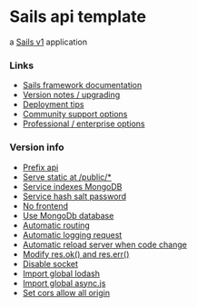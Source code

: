 # Sails api template

a [Sails v1](https://sailsjs.com) application


### Links

+ [Sails framework documentation](https://sailsjs.com/get-started)
+ [Version notes / upgrading](https://sailsjs.com/documentation/upgrading)
+ [Deployment tips](https://sailsjs.com/documentation/concepts/deployment)
+ [Community support options](https://sailsjs.com/support)
+ [Professional / enterprise options](https://sailsjs.com/enterprise)


### Version info

+ [Prefix api](https://sailsjs.com/documentation/reference/configuration/sails-config-blueprints)
+ [Serve static at /public/*]()
+ [Service indexes MongoDB](https://docs.mongodb.com/manual/reference/method/db.collection.ensureIndex/)
+ [Service hash salt password](https://www.geeksforgeeks.org/node-js-password-hashing-crypto-module/)
+ [No frontend](https://sailsjs.com/documentation/reference/command-line-interface/sails-new)
+ [Use MongoDb database](https://sailsjs.com/documentation/tutorials/using-mongo-db)
+ [Automatic routing](https://sailsjs.com/documentation/concepts/actions-and-controllers/routing-to-actions)
+ [Automatic logging request](https://www.npmjs.com/package/sails-hook-requestlogger)
+ [Automatic reload server when code change](https://www.npmjs.com/package/sails-hook-autoreload)
+ [Modify res.ok() and res.err()](https://sailsjs.com/documentation/reference/response-res)
+ [Disable socket](https://sailsjs.com/documentation/reference/web-sockets/sails-sockets)
+ [Import global lodash](https://lodash.com/)
+ [Import global async.js](https://caolan.github.io/async/v3/docs.html)
+ [Set cors allow all origin](https://sailsjs.com/documentation/concepts/security/cors)